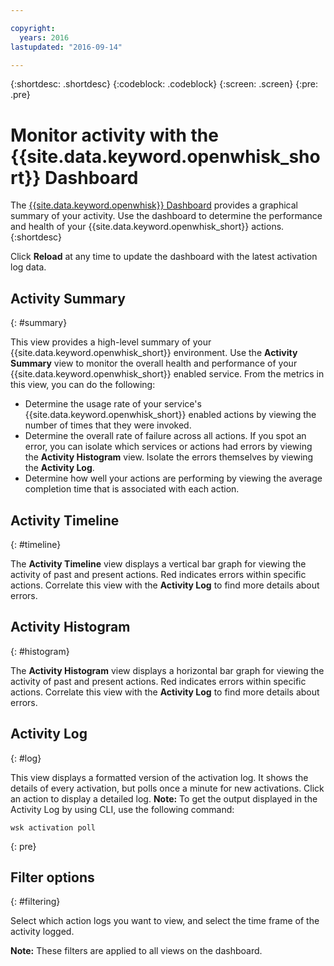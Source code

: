 ```yaml
---

copyright:
  years: 2016
lastupdated: "2016-09-14"

---
```


{:shortdesc: .shortdesc}
{:codeblock: .codeblock}
{:screen: .screen}
{:pre: .pre}

# Monitor activity with the {{site.data.keyword.openwhisk_short}} Dashboard

The [{{site.data.keyword.openwhisk}} Dashboard](https://{DomainName}/openwhisk/dashboard/) provides a graphical summary of your activity. Use the dashboard to determine the performance and health of your {{site.data.keyword.openwhisk_short}} actions.
{:shortdesc}

Click **Reload** at any time to update the dashboard with the latest activation log data.

## Activity Summary
{: #summary}

This view provides a high-level summary of your {{site.data.keyword.openwhisk_short}} environment. Use the **Activity Summary** view to monitor the overall health and performance of your {{site.data.keyword.openwhisk_short}} enabled service. From the metrics in this view, you can do the following:
* Determine the usage rate of your service's {{site.data.keyword.openwhisk_short}} enabled actions by viewing the number of times that they were invoked.
* Determine the overall rate of failure across all actions. If you spot an error, you can isolate which services or actions had errors by viewing the **Activity Histogram** view. Isolate the errors themselves by viewing the **Activity Log**.
* Determine how well your actions are performing by viewing the average completion time that is associated with each action.

<!-- For tips on improving performance, see troubleshooting? -->

## Activity Timeline
{: #timeline}

The **Activity Timeline** view displays a vertical bar graph for viewing the activity of past and present actions. Red indicates errors within specific actions. Correlate this view with the **Activity Log** to find more details about errors.

## Activity Histogram
{: #histogram}

The **Activity Histogram** view displays a horizontal bar graph for viewing the activity of past and present actions. Red indicates errors within specific actions. Correlate this view with the **Activity Log** to find more details about errors.

## Activity Log
{: #log}

This view displays a formatted version of the activation log. It shows the details of every activation, but polls once a minute for new activations. Click an action to display a detailed log.
**Note:** To get the output displayed in the Activity Log by using CLI, use the following command:

  ```
  wsk activation poll
  ```
  {: pre}

## Filter options
{: #filtering}

Select which action logs you want to view, and select the time frame of the activity logged.

**Note:** These filters are applied to all views on the dashboard.
